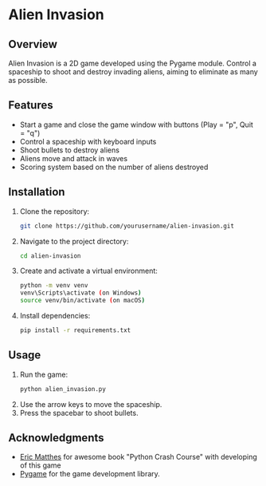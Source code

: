 # Alien Invasion


## Overview

Alien Invasion is a 2D game developed using the Pygame module. Control a spaceship to shoot and destroy invading aliens, aiming to eliminate as many as possible.


## Features

- Start a game and close the game window with buttons (Play = "p", Quit = "q")
- Control a spaceship with keyboard inputs
- Shoot bullets to destroy aliens
- Aliens move and attack in waves
- Scoring system based on the number of aliens destroyed


## Installation

1. Clone the repository:
    ```bash
    git clone https://github.com/yourusername/alien-invasion.git
    ```
2. Navigate to the project directory:
    ```bash
    cd alien-invasion
    ```
3. Create and activate a virtual environment:
    ```bash
    python -m venv venv
    venv\Scripts\activate (on Windows)
    source venv/bin/activate (on macOS)
    ```
4. Install dependencies:
    ```bash
    pip install -r requirements.txt
    ```


## Usage

1. Run the game:
    ```bash
    python alien_invasion.py
    ```
2. Use the arrow keys to move the spaceship.
3. Press the spacebar to shoot bullets.


## Acknowledgments

- [Eric Matthes](https://ehmatthes.github.io/about/) for awesome book "Python Crash Course" with developing of this game
- [Pygame](https://www.pygame.org) for the game development library.
